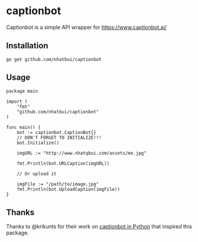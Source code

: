 # captionbot

Captionbot is a simple API wrapper for https://www.captionbot.ai/

## Installation

`go get github.com/nhatbui/captionbot`

## Usage

```
package main

import (
	"fmt"
	"github.com/nhatbui/captionbot"
)

func main() {
	bot := captionbot.CaptionBot{}
	// DON'T FORGET TO INITIALIZE!!!
	bot.Initialize()

	imgURL := "http://www.nhatqbui.com/assets/me.jpg"

	fmt.Println(bot.URLCaption(imgURL))

	// Or upload it

	imgFile := "/path/to/image.jpg"
	fmt.Println(bot.UploadCaption(imgFile))
}
```

## Thanks

Thanks to @krikunts for their work on [captionbot in Python](https://github.com/krikunts/captionbot) that inspired this package.
